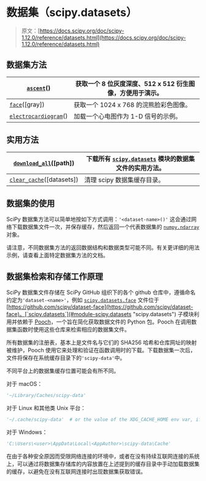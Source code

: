 # 数据集（scipy.datasets）

> 原文：[https://docs.scipy.org/doc/scipy-1.12.0/reference/datasets.html](https://docs.scipy.org/doc/scipy-1.12.0/reference/datasets.html)

## 数据集方法

| [`ascent`](generated/scipy.datasets.ascent.html#scipy.datasets.ascent "scipy.datasets.ascent")() | 获取一个 8 位灰度深度、512 x 512 衍生图像，方便用于演示。 |
| --- | --- |
| [`face`](generated/scipy.datasets.face.html#scipy.datasets.face "scipy.datasets.face")([gray]) | 获取一个 1024 x 768 的浣熊脸彩色图像。 |
| [`electrocardiogram`](generated/scipy.datasets.electrocardiogram.html#scipy.datasets.electrocardiogram "scipy.datasets.electrocardiogram")() | 加载一个心电图作为 1-D 信号的示例。 |

## 实用方法

| [`download_all`](generated/scipy.datasets.download_all.html#scipy.datasets.download_all "scipy.datasets.download_all")([path]) | 下载所有 [`scipy.datasets`](#module-scipy.datasets "scipy.datasets") 模块的数据集文件的实用方法。 |
| --- | --- |
| [`clear_cache`](generated/scipy.datasets.clear_cache.html#scipy.datasets.clear_cache "scipy.datasets.clear_cache")([datasets]) | 清理 scipy 数据集缓存目录。 |

## 数据集的使用

SciPy 数据集方法可以简单地按如下方式调用：`'<dataset-name>()'` 这会通过网络下载数据集文件一次，并保存缓存，然后返回一个代表数据集的 [`numpy.ndarray`](https://numpy.org/devdocs/reference/generated/numpy.ndarray.html#numpy.ndarray "(在 NumPy v2.0.dev0)") 对象。

请注意，不同数据集方法的返回数据结构和数据类型可能不同。有关更详细的用法示例，请查看上面特定数据集方法的文档。

## 数据集检索和存储工作原理

SciPy 数据集文件存储在 SciPy GitHub 组织下的各个 github 仓库中，遵循命名约定为`'dataset-<name>'`，例如 [`scipy.datasets.face`](generated/scipy.datasets.face.html#scipy.datasets.face "scipy.datasets.face") 文件位于 [https://github.com/scipy/dataset-face](https://github.com/scipy/dataset-face)。[`scipy.datasets`](#module-scipy.datasets "scipy.datasets") 子模块利用并依赖于 [Pooch](https://www.fatiando.org/pooch/latest/)，一个旨在简化获取数据文件的 Python 包。Pooch 在调用数据集函数时使用这些仓库来检索相应的数据集文件。

所有数据集的注册表，基本上是文件名与它们的 SHA256 哈希和仓库网址的映射被维护，Pooch 使用它来处理和验证在函数调用时的下载。下载数据集一次后，文件将保存在系统缓存目录下的`'scipy-data'`中。

不同平台上的数据集缓存位置可能会有所不同。

对于 macOS：

```py
'~/Library/Caches/scipy-data' 
```

对于 Linux 和其他类 Unix 平台：

```py
'~/.cache/scipy-data'  # or the value of the XDG_CACHE_HOME env var, if defined 
```

对于 Windows：

```py
'C:\Users\<user>\AppData\Local\<AppAuthor>\scipy-data\Cache' 
```

在由于各种安全原因而受限网络连接的环境中，或者在没有持续互联网连接的系统上，可以通过将数据集存储库的内容放置在上述提到的缓存目录中手动加载数据集的缓存，以避免在没有互联网连接时出现数据集获取错误。
